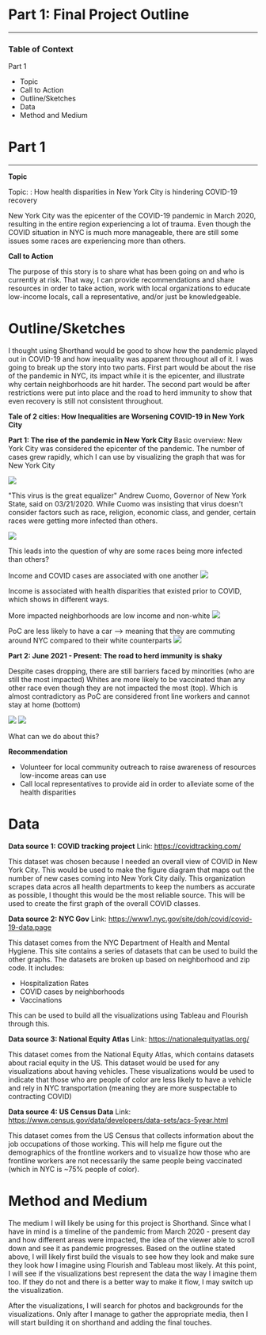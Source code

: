 # Part 1: Final Project Outline

---
### Table of Context

Part 1
* Topic
* Call to Action
* Outline/Sketches
* Data
* Method and Medium


# Part 1
---
 
**Topic**

Topic: : How health disparities in New York City is hindering COVID-19 recovery

New York City was the epicenter of the COVID-19 pandemic in March 2020, resulting in the entire region experiencing a lot of trauma. Even though the COVID situation in NYC is much more manageable, there are still some issues some races are experiencing more than others. 

**Call to Action**

The purpose of this story is to share what has been going on and who is currently at risk. That way, I can provide recommendations and share resources in order to take action, work with local organizations to educate low-income locals, call a representative, and/or just be knowledgeable. 

# Outline/Sketches
I thought using Shorthand would be good to show how the pandemic played out in COVID-19 and how inequality was apparent throughout all of it. I was going to break up the story into two parts. First part would be about the rise of the pandemic in NYC, its impact while it is the epicenter, and illustrate why certain neighborhoods are hit harder. The second part would be after restrictions were put into place and the road to herd immunity to show that even recovery is still not consistent throughout. 

**Tale of 2 cities: How Inequalities are Worsening COVID-19 in New York City**

**Part 1: The rise of the pandemic in New York City** 
Basic overview: New York City was considered the epicenter of the pandemic. The number of cases grew rapidly, which I can use by visualizing the graph that was for New York City

![](images/dailyCovidCases.jpg)

"This virus is the great equalizer" Andrew Cuomo, Governor of New York State, said on 03/21/2020. While Cuomo was insisting that virus doesn't consider factors such as race, religion, economic class, and gender, certain races were getting more infected than others. 

![](images/CovidRace.jpg)

This leads into the question of why are some races being more infected than others? 

Income and COVID cases are associated with one another
![](images/HeatMap.jpg)

Income is associated with health disparities that existed prior to COVID, which shows in different ways.

More impacted neighborhoods are low income and non-white
![](images/CovidNeighborhood.jpg)

PoC are less likely to have a car --> meaning that they are commuting around NYC compared to their white counterparts 
![](images/PocVehicle.jpg)

**Part 2: June 2021 - Present: The road to herd immunity is shaky** 

Despite cases dropping, there are still barriers faced by minorities (who are still the most impacted) Whites are more likely to be vaccinated than any other race even though they are not impacted the most (top). Which is almost contradictory as PoC are considered front line workers and cannot stay at home (bottom)

![](images/FrontlineWorker.jpg)
![](images/PocVaccine.jpg)

What can we do about this? 

**Recommendation** 

- Volunteer for local community outreach to raise awareness of resources low-income areas can use
- Call local representatives to provide aid in order to alleviate some of the health disparities 


# Data

**Data source 1: COVID tracking project**
Link: https://covidtracking.com/

This dataset was chosen because I needed an overall view of COVID in New York City. This would be used to make the figure diagram that maps out the number of new cases coming into New York City daily. This organization scrapes data acros all health departments to keep the numbers as accurate as possible, I thought this would be the most reliable source. This will be used to create the first graph of the overall COVID classes.

**Data source 2: NYC Gov**
Link: https://www1.nyc.gov/site/doh/covid/covid-19-data.page

This dataset comes from the NYC Department of Health and Mental Hygiene. This site contains a series of datasets that can be used to build the other graphs. The datasets are broken up based on neighborhood and zip code. It includes:

- Hospitalization Rates
- COVID cases by neighborhoods
- Vaccinations 

This can be used to build all the visualizations using Tableau and Flourish through this. 

**Data source 3: National Equity Atlas**
Link: https://nationalequityatlas.org/

This dataset comes from the National Equity Atlas, which contains datasets about racial equity in the US. This dataset would be used for any visualizations about having vehicles. These visualizations would be used to indicate that those who are people of color are less likely to have a vehicle and rely in NYC transportation (meaning they are more suspectable to contracting COVID)

**Data source 4: US Census Data**
Link: https://www.census.gov/data/developers/data-sets/acs-5year.html

This dataset comes from the US Census that collects information about the job occupations of those working. This will help me figure out the demographics of the frontline workers and to visualize how those who are frontline workers are not necessarily the same people being vaccinated (which in NYC is ~75% people of color).


# Method and Medium

The medium I will likely be using for this project is Shorthand. Since what I have in mind is a timeline of the pandemic from March 2020 - present day and how different areas were impacted, the idea of the viewer able to scroll down and see it as pandemic progresses. Based on the outline stated above, I will likely first build the visuals to see how they look and make sure they look how I imagine using Flourish and Tableau most likely. At this point, I will see if the visualizations best represent the data the way I imagine them too. If they do not and there is a better way to make it flow, I may switch up the visualization. 

After the visualizations, I will search for photos and backgrounds for the visualizations. Only after I manage to gather the appropriate media, then I will start building it on shorthand and adding the final touches.

